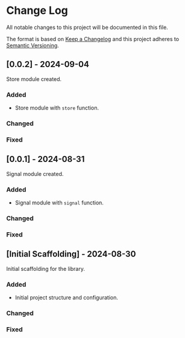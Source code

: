 # Change Log

All notable changes to this project will be documented in this file.

The format is based on [Keep a Changelog](http://keepachangelog.com/) and this project adheres to [Semantic Versioning](http://semver.org/).

## [0.0.2] - 2024-09-04

Store module created.

### Added

- Store module with `store` function.

### Changed

### Fixed

## [0.0.1] - 2024-08-31

Signal module created.

### Added

- Signal module with `signal` function.

### Changed

### Fixed

## [Initial Scaffolding] - 2024-08-30

Initial scaffolding for the library.

### Added

- Initial project structure and configuration.

### Changed

### Fixed
